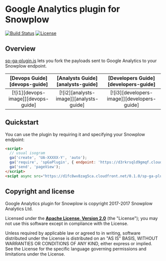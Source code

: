 # Google Analytics plugin for Snowplow

[![Build Status][travis-image]][travis] [![License][license-image]][license]

## Overview

[sp-ga-plugin.js](sp-ga-plugin.js) lets you fork the payloads sent to Google Analytics to your
Snowplow endpoint.

|   **[Devops Guide][devops-guide]**   |   **[Analysts Guide][analysts-guide]**  |   **[Developers Guide][developers-guide]**  |
|:------------------------------------:|:---------------------------------------:|:-------------------------------------------:|
|  [![i1][devops-image]][devops-guide] | [![i2][analysts-image]][analysts-guide] | [![i3][developers-image]][developers-guide] |

## Quickstart

You can use the plugin by requiring it and specifying your Snowplow endpoint:

```html
<script>
  // usual isogram
  ga('create', 'UA-XXXXX-Y', 'auto');
  ga('require', 'spGaPlugin', { endpoint: 'https://d3rkrsqld9gmqf.cloudfront.net/i' });
  ga('send', 'pageView');
</script>
<scipt async src="https://d1fc8wv8zag5ca.cloudfront.net/0.1.0/sp-ga-plugin.js"></script>
```

## Copyright and license

Google Analytics plugin for Snowplow is copyright 2017-2017 Snowplow Analytics Ltd.

Licensed under the **[Apache License, Version 2.0][license]** (the "License");
you may not use this software except in compliance with the License.

Unless required by applicable law or agreed to in writing, software
distributed under the License is distributed on an "AS IS" BASIS,
WITHOUT WARRANTIES OR CONDITIONS OF ANY KIND, either express or implied.
See the License for the specific language governing permissions and
limitations under the License.

[travis]: https://travis-ci.org/snowplow/snowplow-google-analytics-plugin
[travis-image]: https://travis-ci.org/snowplow/snowplow-google-analytics-plugin.png?branch=master

[license]: http://www.apache.org/licenses/LICENSE-2.0
[license-image]: http://img.shields.io/badge/license-Apache--2-blue.svg?style=flat
